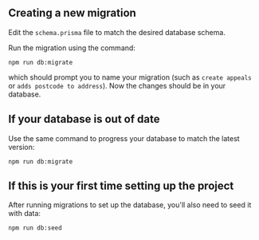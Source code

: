 ## Creating a new migration

Edit the `schema.prisma` file to match the desired database schema.

Run the migration using the command:

```shell
npm run db:migrate
```

which should prompt you to name your migration (such as `create appeals` or `adds postcode to address`). Now the changes should be in your database.

## If your database is out of date

Use the same command to progress your database to match the latest version:

```shell
npm run db:migrate
```

## If this is your first time setting up the project

After running migrations to set up the database, you'll also need to seed it with data:

```shell
npm run db:seed
```

